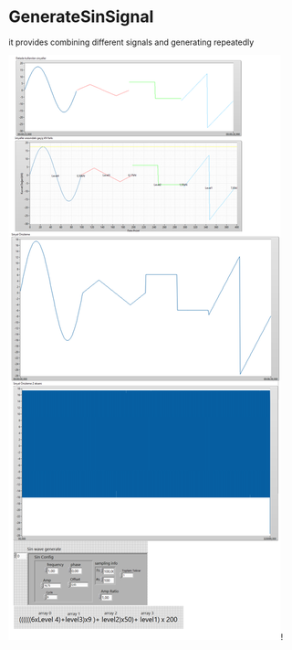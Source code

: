 # GenerateSinSignal

it provides combining different signals and generating repeatedly

![](/Readme.png)!
